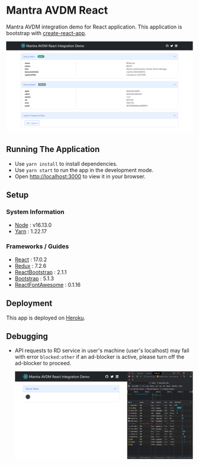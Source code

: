 # Mantra AVDM React

Mantra AVDM integration demo for React application. This application is bootstrap with [create-react-app](https://create-react-app.dev/).

![App Screenshot](./resources/app-screenshot.png)

## Running The Application

- Use `yarn install` to install dependencies.
- Use `yarn start` to run the app in the development mode.
- Open [http://localhost:3000](http://localhost:3000) to view it in your browser.

## Setup

### System Information

- [Node](https://nodejs.org/en/) : v16.13.0
- [Yarn](https://yarnpkg.com/) : 1.22.17

### Frameworks / Guides

- [React](https://reactjs.org/) : 17.0.2
- [Redux](https://redux.js.org/) : 7.2.6
- [ReactBootstrap](https://react-bootstrap.github.io/) : 2.1.1
- [Bootstrap](https://getbootstrap.com/) : 5.1.3
- [ReactFontAwesome](https://fontawesome.com/v5.15/how-to-use/on-the-web/using-with/react) : 0.1.16

## Deployment

This app is deployed on [Heroku](https://nakul5harma-mantra-avdm-react.herokuapp.com/).

## Debugging

- API requests to RD service in user's machine (user's localhost) may fail with error `blocked:other` if an ad-blocker is active, please turn off the ad-blocker to proceed.

  ![Ad-blocker Error](./resources/ad-blocker-error.png)
